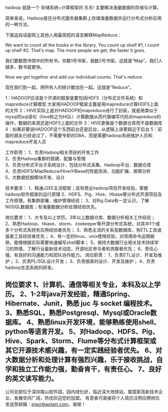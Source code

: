 　　

hadoop 就是一个 存储系统+计算框架的 东东!
主要解决海量数据的存储与计算。

简单来说，Hadoop是在分布式服务器集群上存储海量数据并运行分布式分析应用的一种方法。

下面这段话是网上其他人用最简短的语言解释MapReduce：

We want to count all the books in the library. You count up shelf #1, I count up shelf #2. That's map. The more people we get, the faster it goes.

我们要数图书馆中的所有书。你数1号书架，我数2号书架。这就是“Map”。我们人越多，数书就更快。


Now we get together and add our individual counts. That's reduce. 

现在我们到一起，把所有人的统计数加在一起。这就是“Reduce”。 


1：HADOOP应该是个开源的框架是要包括HDFS（分布式文件系统）和mapreduce计算模型
大家用HADOOP框架主要是用mapreduce计算HDFS上面的文件
2：HIVE实际上是对HADOOP的mapreduce进行了封装，就是用类似于mysql的sql语句（hive称之为HQL）计算数据从而代替编写代码对mapreduce的操作，数据的来源还是HDFS上面的文件
3：HIVE更像是个数据仓库而不是数据库
4：如果非要说HADOOP这个东西前台还是后台，从逻辑上讲更趋近于后台
5：前面的朋友已经说过了，不需要专职的DBA，而是需要hadoop系统维护人员和mapreduce开发人员





工作职责：
1、负责Hadoop相关项目的开发工作                                                 
2、负责Hadoop集群的搭建、配置与管理                                                 
3、负责分布式平台子系统设计，包括分布式采集、Hadoop平台、数据仓库                  
4、负责HDFS/MapReduce/Hive/HBase的性能改进、功能扩展、故障分析                      
5、大数据挖掘模块开发、设计  
                     
技术要求：
1、精通J2EE主流框架；具有商业hadoop项目开发经验，掌握hadoop软件框架的运行原理
2、HDFS、Pig、Hive、Hbase等分布式开源项目及工作原理，有集群部署、维护管理经验；
3、对Big Data有一定认识，了解NOSQL数据库；有海量数据分析处理经验优先。



岗位要求：
1、大专及以上学历，3年以上数据仓库、数据分析相关工作经验； 
2、熟悉Hadoop、hbase、storm、zookeeper等开源分布式系统，对其中1个或多个分布式系统有应用经验者优先； 
3、熟悉主流的关系型数据库，有ETL工具或报表工具经验者优先；
4、有一定的linux、unix使用经验，对常用命令运用娴熟，能够根据实际需要快速编写shell脚本； 
5、保持大数据行业相关技术持续学习的热情，了解行业最新技术动态，开源社区参与者和贡献者优先； 
6、责任心强，有良好的沟通能力和团队协作能力。
岗位职责：
1、负责ETL设计、开发及维护； 
2、负责PL/SQL设计开发；
3、负责报表的设计、开发及维护；
4、负责hadoop生态系统的研发。

岗位要求
1、计算机、通信等相关专业，本科及以上学历。
2、1-2年java开发经验，精通Spring、Hibernate、Junit，熟悉 juc 与 socket 编程技术。
3、熟悉SQL，熟悉Postgresql、Mysql或Oracle数据库。
4、熟悉linux开发环境，能够熟练使用shell、python等语言开发。
5、对Hadoop、HDFS、Pig、Hive、Spark、Storm、Flume等分布式计算框架或其它开源技术感兴趣，有一定实践经验者优先。
6、对大数据分析和处理计算有强烈兴趣，乐于接收挑战，自学和独立工作能力强，勤奋肯干，有责任心。
7、良好的英文读写能力。 
----------------------------------
公司总部位于深圳南山软件园，园内绿化好，临近深大地铁站，属国家高新技术企业，发展空间广阔，热忱欢迎您的加盟。
有意者可直接将个人简历注明应聘岗位发送至邮箱：piwz@aotain.com，谢谢！
 
